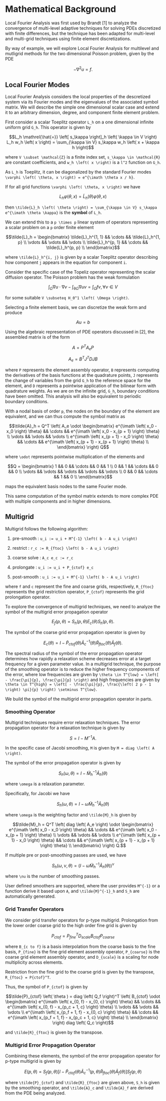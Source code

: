 # Mathematical Background

Local Fourier Analysis was first used by Brandt [1] to analyze the convergence of multi-level adaptive techniques for solving PDEs discretized with finite differences, but the technique has been adapted for multi-level and multi-grid techniques using finite element discretizations.

By way of example, we will explore Local Fourier Analysis for multilevel and mutligrid methods for the two dimensional Poisson problem, given by the PDE

```math
- \nabla^2 u = f.
```

## Local Fourier Modes

Local Fourier Analysis considers the local properties of the descretized system via its Fourier modes and the eigenvalues of the associated symbol matrix.
We will describe the simple one dimensional scalar case and extend it to an arbitrary dimension, degree, and component finite element problem.

First consider a scalar Toeplitz operator ``L_h`` on a one dimensional infinite uniform grid ``G_h``.
This operator is given by

```math
L_h \mathrel{\hat{=}} \left[ s_\kappa \right]_h \left( \kappa \in V \right)

L_h w_h \left( x \right) = \sum_{\kappa \in V} s_\kappa w_h \left( x + \kappa h \right)
```

where ``V \subset \mathcal{Z}`` is a finite index set, ``s_\kappa \in \mathcal{R}`` are constant coefficients, and ``w_h \left( x \right)`` is a ``l^2`` function on ``G_h``.

As ``L_h`` is Toeplitz, it can be diagonalized by the standard Fourier modes ``\varphi \left( \theta, x \right) = e^{\imath \theta x / h}``.

If for all grid functions ``\varphi \left( \theta, x \right)`` we have

```math
L_h \varphi \left( \theta, x \right) = \tilde{L}_h \left( \theta \right) \varphi \left( \theta, x \right)
```

then ``\tilde{L}_h \left( \theta \right) = \sum_{\kappa \in V} s_\kappa e^{\imath \theta \kappa}`` is the **symbol** of ``L_h``.

We can extend this to a ``p \times p`` linear system of operators representing a scalar problem on a ``p`` order finite element

```math
\tilde{L}_h = \begin{bmatrix}
    \tilde{L}_h^{1, 1}  &&  \cdots  &&  \tilde{L}_h^{1, p} \\
    \vdots              &&  \vdots  &&  \vdots             \\
    \tilde{L}_h^{p, 1}  &&  \cdots  &&  \tilde{L}_h^{p, p} \\
\end{bmatrix}
```

where ``\tilde{L}_h^{i, j}`` is given by a scalar Toeplitz operator describing how component ``j`` appears in the equation for component ``i``.

Consider the specific case of the Topeliz operator representing the scalar diffusion operator.
The Poisson problem has the weak formulation

```math
\int_{\Omega} \nabla u \cdot \nabla v - \int_{\partial \Omega} \nabla u v = \int_{\Omega} f v, \forall v \in V
```

for some suitable ``V \subseteq H_0^1 \left( \Omega \right)``.

Selecting a finite element basis, we can discretize the weak form and produce

```math
A u = b
```

Using the algebraic representation of PDE operators discussed in [2], the assembled matrix is of the form

```math
A = P^T A_e P
```

```math
A_e = B^T J^T D J B
```

where ``P`` represents the element assembly operator, ``B`` represents computing the derivatives of the basis functions at the quadrature points, ``J`` represents the change of variables from the grid ``G_h`` to the reference space for the element, and ``D`` represents a pointwise application of the bilinear form with quadrature weights.
As we are on the infinite grid, ``G_h``, boundary conditions have been omitted.
This analysis will also be equivalent to periodic boundary conditions.

With a nodal basis of order ``p``, the nodes on the boundary of the element are equivalent, and we can thus compute the symbol matrix as

```math
\tilde{A}_h = Q^T \left( A_e \odot \begin{bmatrix}
    e^{\imath \left( x_0 - x_0 \right) \theta}        &&  \cdots  &&  e^{\imath \left( x_0 - x_{p + 1} \right) \theta}        \\
    \vdots                                            &&  \vdots  &&  \vdots                                                  \\
    e^{\imath \left( x_{p + 1} - x_0 \right) \theta}  &&  \cdots  &&  e^{\imath \left( x_{p + 1} - x_{p + 1} \right) \theta}  \\
\end{bmatrix} \right) Q
```

where ``\odot`` represents pointwise multiplication of the elements and

```math
Q = \begin{bmatrix}
    1       &&  0       &&  \cdots  &&  0       &&  1       \\
    0       &&  1       &&  \cdots  &&  0       &&  0       \\
    \vdots  &&  \vdots  &&  \vdots  &&  \vdots  &&  \vdots  \\
    0       &&  0       &&  \cdots  &&  1       &&  0       \\
\end{bmatrix}
```

maps the equivalent basis nodes to the same Fourier mode.

This same computation of the symbol matrix extends to more complex PDE with multiple components and in higher dimensions.

## Multigrid

Multigrid follows the following algorithm:

1. pre-smooth   : ``u_i := u_i + M^{-1} \left( b - A u_i \right)``

2. restrict     : ``r_c := R_{ftoc} \left( b - A u_i \right)``

3. coarse solve : ``A_c e_c := r_c``

4. prolongate   : ``u_i := u_i + P_{ctof} e_c``

5. post-smooth  : ``u_i := u_i + M^{-1} \left( b - A u_i \right)``

where ``f`` and ``c`` represent the fine and coarse grids, respectively, ``R_{ftoc}`` represents the grid restriction operator, ``P_{ctof}`` represents the grid prolongation operator.

To explore the convergence of multigrid techniques, we need to analyze the symbol of the multigrid error propagation operator

```math
E_f \left( p, \theta \right) = S_h \left( p, \theta \right) E_c \left( \theta \right) S_h \left( p, \theta \right).
```

The symbol of the coarse grid error propagation operator is given by

```math
E_c \left( \theta \right) = I - \tilde{P}_{ctof} \left( \theta \right) \tilde{A}_c^{-1} \left( \theta \right) \tilde{R}_{ftoc} \left( \theta \right) \tilde{A}_f \left( \theta \right).
```

The spectral radius of the symbol of the error propagation operator determines how rapidly a relaxation scheme decreases error at a target frequency for a given parameter value.
In a multigrid technique, the purpose of the smoothing operator is to reduce the higher frequency components of the error, where low frequencies are given by ``\theta \in T^{low} = \left[ - \frac{\pi}{p}, \frac{\pi}{p} \right)`` and high frequencies are given by ``\theta \in T^{high} = \left[ - \frac{\pi}{p}, \frac{\left( 2 p - 1 \right) \pi}{p} \right) \setminus T^{low}``.

We build the symbol of the multigrid error propagation operator in parts.

### Smoothing Operator

Multigrid techniques require error relaxation techniques.
The error propagation operator for a relaxation technique is given by

```math
S = I - M^{-1} A.
```

In the specific case of Jacobi smoothing, ``M`` is given by ``M = diag \left( A \right)``.

The symbol of the error propagation operator is given by

```math
S_h \left( \omega, \theta \right) = I - \tilde{M}_h^{-1} \tilde{A}_h \left( \theta \right)
```

where ``\omega`` is a relaxation parameter.

Specifically, for Jacobi we have

```math
S_h \left( \omega, \theta \right) = I - \omega \tilde{M}_h^{-1} \tilde{A}_h \left( \theta \right)
```

where ``\omega`` is the weighting factor and ``\tilde{M}_h`` is given by

```math
\tilde{M}_h = Q^T \left( diag \left( A_e \right) \odot \begin{bmatrix}
    e^{\imath \left( x_0 - x_0 \right) \theta}        &&  \cdots  &&  e^{\imath \left( x_0 - x_{p + 1} \right) \theta}        \\
    \vdots                                            &&  \vdots  &&  \vdots                                                  \\
    e^{\imath \left( x_{p + 1} - x_0 \right) \theta}  &&  \cdots  &&  e^{\imath \left( x_{p + 1} - x_{p + 1} \right) \theta}  \\
\end{bmatrix} \right) Q.
```

If multiple pre or post-smoothing passes are used, we have

```math
S_h \left( \omega, \nu, \theta \right) = \left( I - \omega \tilde{M}_h^{-1} \tilde{A}_h \left( \theta \right) \right)^{\nu}
```

where ``\nu`` is the number of smoothing passes.

User defined smoothers are supported, where the user provides ``M^{-1}`` or a function derive it based upon ``A``, and ``\tilde{M}^{-1}_h`` and ``S_h`` are automatically generated.

### Grid Transfer Operators

We consider grid transfer operators for p-type multigrid.
Prolongation from the lower order coarse grid to the high order fine grid is given by 

```math
P_{ctof} = P_{fine}^T D_{scale} B_{c to f} P_{coarse}
```

where ``B_{c to f}`` is a basis interpolation from the coarse basis to the fine basis, ``P_{fine}`` is the fine grid element assembly operator, ``P_{coarse}`` is the coarse grid element assembly operator, and ``D_{scale}`` is a scaling for node multiplicity across elements.

Restriction from the fine grid to the coarse grid is given by the transpose, ``R_{ftoc} = P{ctof}^T``.

Thus, the symbol of ``P_{ctof}`` is given by

```math
\tilde{P}_{ctof} \left( \theta ) = diag \left( Q_f \right)^T \left( B_{ctof} \odot \begin{bmatrix}
    e^{\imath \left( x_{0, f} - x_{0, c} \right) \theta}          &&  \cdots  &&  e^{\imath \left( x_{0, f} - x_{p_c + 1, c} \right) \theta}        \\
    \vdots                                                        &&  \vdots  &&  \vdots                                                            \\
    e^{\imath \left( x_{p_f + 1, f} - x_{0, c} \right) \theta}    &&  \cdots  &&  e^{\imath \left( x_{p_f + 1, f} - x_{p_c + 1, c} \right) \theta}  \\
\end{bmatrix} \right) diag \left( Q_c \right)
```

and ``\tilde{R}_{ftoc}`` is given by the transpose.

### Multigrid Error Propagation Operator

Combining these elements, the symbol of the error propagation operator for p-type multigrid is given by

```math
E \left( p, \theta \right) = S_f \left( p, \theta \right) \left[ I - \tilde{P}_{ctof} \left( \theta \right) \tilde{A}_c^{-1} \left( p, \theta \right) \tilde{R}_{ftoc} \left( \theta \right) \tilde{A}_f \left( \theta \right) \right] S_f \left( p , \theta \right)
```

where ``\tilde{P}_{ctof}`` and ``\tilde{R}_{ftoc}`` are given above, ``S_h`` is given by the smoothing operator, and ``\tilde{A}_c`` and ``\tilde{A}_f`` are derived from the PDE being analyzed.
